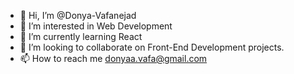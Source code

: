 - 👋 Hi, I’m @Donya-Vafanejad
- 👀 I’m interested in Web Development
- 🌱 I’m currently learning React
- 💞️ I’m looking to collaborate on Front-End Development projects.
- 📫 How to reach me donyaa.vafa@gmail.com

<!---
Donya-Vafanejad/Donya-Vafanejad is a ✨ special ✨ repository because its `README.md` (this file) appears on your GitHub profile.
You can click the Preview link to take a look at your changes.
--->
